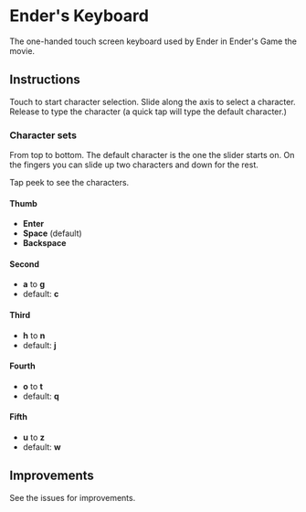 # Ender's Keyboard

The one-handed touch screen keyboard used by Ender in Ender's Game the movie.

## Instructions

Touch to start character selection. Slide along the axis to select a character. Release to type the character (a quick tap will type the default character.)

### Character sets

From top to bottom. The default character is the one the slider starts on. On the fingers you can slide up two characters and down for the rest.

Tap peek to see the characters.

#### Thumb

- **Enter**
- **Space** (default)
- **Backspace**

#### Second

- **a** to **g**
- default: **c**

#### Third

- **h** to **n**
- default: **j**

#### Fourth

- **o** to **t**
- default: **q**

#### Fifth

- **u** to **z**
- default: **w**

## Improvements

See the issues for improvements.
